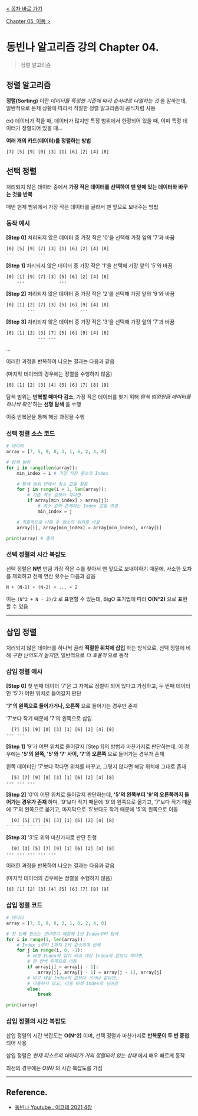 [< 목차 바로 가기](../README.md)

[Chapter 05. 이동 >](./chapter05.md)

# 동빈나 알고리즘 강의 Chapter 04.

> 정렬 알고리즘

## 정렬 알고리즘

__정렬(Sorting)__ 이란 _데이터를 특정한 기준에 따라 순서대로 나열하는 것_ 을 말하는데, 일반적으로 문제 상황에 따라서 적절한 정렬 알고리즘이 공식처럼 사용

ex) 데이터가 적을 때, 데이터가 많지만 특정 범위에서 한정되어 있을 때, 이미 특정 데이터가 정렬되어 있을 때...

__여러 개의 카드(데이터)를 정렬하는 방법__

```
[7] [5] [9] [0] [3] [1] [6] [2] [4] [8]
```

## 선택 정렬

처리되지 않은 데이터 중에서 __가장 작은 데이터를 선택하여 맨 앞에 있는 데이터와 바꾸는 것을 반복__

매번 현재 범위에서 가장 작은 데이터를 골라서 맨 앞으로 보내주는 방법

### 동작 예시

__[Step 0]__ 처리되지 않은 데이터 중 가장 작은 '0'을 선택해 가장 앞의 '7'과 바꿈

```
[0] [5] [9] [7] [3] [1] [6] [2] [4] [8]
---         ---
```

__[Step 1]__ 처리되지 않은 데이터 중 가장 작은 '1'을 선택해 가장 앞의 '5'와 바꿈

```
[0] [1] [9] [7] [3] [5] [6] [2] [4] [8]
    ---             ---
```

__[Step 2]__ 처리되지 않은 데이터 중 가장 작은 '2'를 선택해 가장 앞의 '9'와 바꿈

```
[0] [1] [2] [7] [3] [5] [6] [9] [4] [8]
        ---                 ---
```

__[Step 3]__ 처리되지 않은 데이터 중 가장 작은 '3'을 선택해 가장 앞의 '7'과 바꿈

```
[0] [1] [2] [3] [7] [5] [6] [9] [4] [8]
            --- ---
```

...

이러한 과정을 반복하여 나오는 결과는 다음과 같음

(마지막 데이터의 경우에는 정렬을 수행하지 않음)

```
[0] [1] [2] [3] [4] [5] [6] [7] [8] [9]
```

탐색 범위는 __반복할 때마다 감소__, 가장 작은 데이터를 찾기 위해 _탐색 범위만큼 데이터를 하나씩 확인_ 하는 __선형 탐색__ 을 수행

이중 반복문을 통해 해당 과정을 수행

### 선택 정렬 소스 코드

```python
# 데이터
array = [7, 5, 9, 0, 3, 1, 6, 2, 4, 8]

# 탐색 범위
for i in range(len(array)):
    min_index = i # 가장 작은 원소의 Index

    # 탐색 범위 안에서 최소 값을 찾음
    for j in range(i + 1, len(array)):
        # 기존 최소 값보다 작다면
        if array[min_index] > array[j]:
            # 최소 값이 존재하는 Index 값을 변경
            min_index = j

    # 최종적으로 나온 두 원소의 위치를 바꿈
    array[i], array[min_index] = array[min_index], array[i]

print(array) # 출력
```

### 선택 정렬의 시간 복잡도

선택 정렬은 __N번__ 만큼 가장 작은 수를 찾아서 맨 앞으로 보내야하기 때문에, 사소한 오차를 제외하고 전체 연산 횟수는 다음과 같음

```
N + (N-1) + (N-2) + ... + 2
```

이는 `(N^2 + N - 2)/2` 로 표현할 수 있는데, BigO 표기법에 따라 __O(N^2)__ 으로 표현할 수 있음

---

## 삽입 정렬

처리되지 않은 데이터를 하나씩 골라 __적절한 위치에 삽입__ 하는 방식으로, 선택 정렬에 비해 _구현 난이도가 높지만,_ 일반적으로 _더 효율적_ 으로 동작

### 삽입 정렬 예시

__[Step 0]__ 첫 번째 데이터 '7'은 그 자체로 정렬이 되어 있다고 가정하고, 두 번째 데이터인 '5'가 어떤 위치로 들어갈지 판단

__'7'의 왼쪽으로 들어가거나, 오른쪽__ 으로 들어가는 경우만 존재

'7'보다 작기 때문에 '7'의 왼쪽으로 삽입

```
  [7] [5] [9] [0] [3] [1] [6] [2] [4] [8]
--- ---
```

__[Step 1]__ '9'가 어떤 위치로 들어갈지 [Step 1]의 방법과 마찬가지로 판단하는데, 이 경우에는 __'5'의 왼쪽, '5'와 '7' 사이, '7'의 오른쪽__ 으로 들어가는 경우가 존재

왼쪽 데이터인 '7'보다 작다면 위치를 바꾸고, 그렇지 않다면 해당 위치에 그대로 존재

```
  [5] [7] [9] [0] [3] [1] [6] [2] [4] [8]
--- --- ---
```

__[Step 2]__ '0'이 어떤 위치로 들어갈지 판단하는데, __'5'의 왼쪽부터 '9'의 오른쪽까지 들어가는 경우가 존재__ 하며, '9'보다 작기 때문에 '9'의 왼쪽으로 옮기고, '7'보다 작기 때문에 '7'의 왼쪽으로 옮기고, 마지막으로 '5'보다도 작기 때문에 '5'의 왼쪽으로 이동

```
  [0] [5] [7] [9] [3] [1] [6] [2] [4] [8]
--- --- --- ---
```

__[Step 3]__ '3'도 위와 마찬가지로 판단 진행

```
  [0] [3] [5] [7] [9] [1] [6] [2] [4] [8]
--- --- --- --- ---
```

이러한 과정을 반복하여 나오는 결과는 다음과 같음

(마지막 데이터의 경우에는 정렬을 수행하지 않음)

```
[0] [1] [2] [3] [4] [5] [6] [7] [8] [9]
```

### 삽입 정렬 코드

```python
# 데이터
array = [7, 5, 9, 0, 3, 1, 6, 2, 4, 8]

# 첫 번째 원소는 건너뛰기 때문에 1번 Index부터 탐색
for i in range(1, len(array)):
    # Index i부터 1까지 1씩 감소하며 반복
    for j in range(i, 0, -1):
        # 타겟 Index의 값이 비교 대상 Index의 값보다 작다면,
        # 한 칸씩 왼쪽으로 이동
        if array[j] < array[j - 1]:
            array[j], array[j - 1] = array[j - 1], array[j]
        # 비교 대상 Index의 값보다 크거나 같다면,
        # 이동하지 않고, 다음 타겟 Index로 넘어감
        else:
            break

print(array)
```

### 삽입 정렬의 시간 복잡도

삽입 정렬의 시간 복잡도는 __O(N^2)__ 이며, 선택 정렬과 마찬가지로 __반복문이 두 번 중첩__ 되어 사용

삽입 정렬은 _현재 리스트의 데이터가 거의 정렬되어 있는 상태_ 에서 매우 빠르게 동작

최선의 경우에는 _O(N)_ 의 시간 복잡도를 가짐

---

## Reference.

- [동빈나 Youtube : 이코테 2021 4장](https://youtu.be/KGyK-pNvWos?feature=shared)